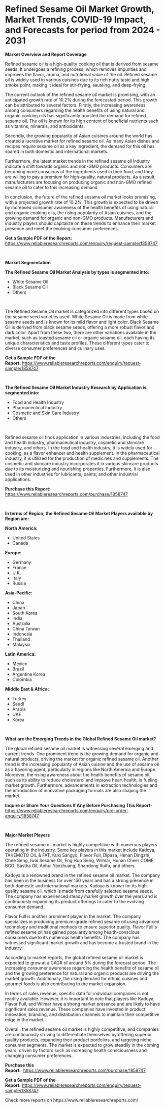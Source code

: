 <p><h1>Refined Sesame Oil Market Growth, Market Trends, COVID-19 Impact, and Forecasts for period from 2024 - 2031</h1></p><p><strong>Market Overview and Report Coverage</strong></p>
<p><p>Refined sesame oil is a high-quality cooking oil that is derived from sesame seeds. It undergoes a refining process, which removes impurities and improves the flavor, aroma, and nutritional value of the oil. Refined sesame oil is widely used in various cuisines due to its rich nutty taste and high smoke point, making it ideal for stir-frying, sautéing, and deep-frying.</p><p>The current outlook of the refined sesame oil market is promising, with an anticipated growth rate of 10.2% during the forecasted period. This growth can be attributed to several factors. Firstly, the increasing awareness among consumers regarding the health benefits of using natural and organic cooking oils has significantly boosted the demand for refined sesame oil. The oil is known for its high content of beneficial nutrients such as vitamins, minerals, and antioxidants.</p><p>Secondly, the growing popularity of Asian cuisines around the world has created a lucrative market for refined sesame oil. As many Asian dishes and recipes require sesame oil as a key ingredient, the demand for this oil has soared in both domestic and international markets.</p><p>Furthermore, the latest market trends in the refined sesame oil industry indicate a shift towards organic and non-GMO products. Consumers are becoming more conscious of the ingredients used in their food, and they are willing to pay a premium for high-quality, natural products. As a result, manufacturers are focusing on producing organic and non-GMO refined sesame oil to cater to this increasing demand.</p><p>In conclusion, the future of the refined sesame oil market looks promising, with a projected growth rate of 10.2%. This growth is expected to be driven by increased consumer awareness of the health benefits of using natural and organic cooking oils, the rising popularity of Asian cuisines, and the growing demand for organic and non-GMO products. Manufacturers and industry players should capitalize on these trends to enhance their market presence and meet the evolving consumer preferences.</p></p>
<p><strong>Get a Sample PDF of the Report:</strong> <a href="https://www.reliableresearchreports.com/enquiry/request-sample/1858747">https://www.reliableresearchreports.com/enquiry/request-sample/1858747</a></p>
<p>&nbsp;</p>
<p><strong>Market Segmentation</strong></p>
<p><strong>The Refined Sesame Oil Market Analysis by types is segmented into:</strong></p>
<p><ul><li>White Sesame Oil</li><li>Black Sesame Oil</li><li>Others</li></ul></p>
<p>&nbsp;</p>
<p><p>The Refined Sesame Oil market is categorized into different types based on the sesame seed varieties used. White Sesame Oil is made from white sesame seeds and is known for its mild flavor and light color. Black Sesame Oil is derived from black sesame seeds, offering a more robust flavor and dark color. Apart from these two, there are other variations available in the market, such as toasted sesame oil or organic sesame oil, each having its unique characteristics and taste profiles. These different types cater to diverse consumer preferences and culinary uses.</p></p>
<p><strong>Get a Sample PDF of the Report:</strong>&nbsp;<a href="https://www.reliableresearchreports.com/enquiry/request-sample/1858747">https://www.reliableresearchreports.com/enquiry/request-sample/1858747</a></p>
<p>&nbsp;</p>
<p><strong>The Refined Sesame Oil Market Industry Research by Application is segmented into:</strong></p>
<p><ul><li>Food and Health Industry</li><li>Pharmaceutical Industry</li><li>Cosmetic and Skin Care Industry</li><li>Others</li></ul></p>
<p>&nbsp;</p>
<p><p>Refined sesame oil finds application in various industries, including the food and health industry, pharmaceutical industry, cosmetic and skincare industry, and others. In the food and health industry, it is widely used for cooking, as a flavor enhancer and health supplement. In the pharmaceutical industry, it is utilized for the production of medicines and supplements. The cosmetic and skincare industry incorporates it in various skincare products due to its moisturizing and nourishing properties. Furthermore, it is also used in other industries for lubricants, paints, and other industrial applications.</p></p>
<p><strong>Purchase this Report:</strong>&nbsp; <a href="https://www.reliableresearchreports.com/purchase/1858747">https://www.reliableresearchreports.com/purchase/1858747</a></p>
<p>&nbsp;</p>
<p><strong>In terms of Region, the Refined Sesame Oil Market Players available by Region are:</strong></p>
<p>
    <p> <strong> North America: </strong>
        <ul>
            <li>United States</li>
            <li>Canada</li>
        </ul>
        </p> 
    <p> <strong> Europe: </strong>
        <ul>
            <li>Germany</li>
            <li>France</li>
            <li>U.K.</li>
            <li>Italy</li>
            <li>Russia</li>
        </ul>
        </p> 
    <p> <strong> Asia-Pacific: </strong>
        <ul>
            <li>China</li>
            <li>Japan</li>
            <li>South Korea</li>
            <li>India</li>
            <li>Australia</li>
            <li>China Taiwan</li>
            <li>Indonesia</li>
            <li>Thailand</li>
            <li>Malaysia</li>
        </ul>
        </p> 
    <p> <strong> Latin America: </strong>
        <ul>
            <li>Mexico</li>
            <li>Brazil</li>
            <li>Argentina Korea</li>
            <li>Colombia</li>
        </ul>
        </p> 
    <p> <strong> Middle East & Africa: </strong>
        <ul>
            <li>Turkey</li>
            <li>Saudi</li>
            <li>Arabia</li>
            <li>UAE</li>
            <li>Korea</li>
        </ul>
    </p>
    </p>
<p>&nbsp;</p>
<p><strong>What are the Emerging Trends in the Global Refined Sesame Oil market?</strong></p>
<p><p>The global refined sesame oil market is witnessing several emerging and current trends. One prominent trend is the growing demand for organic and natural products, driving the market for organic refined sesame oil. Another trend is the increasing popularity of Asian cuisine and the use of sesame oil as a flavoring agent, particularly in regions like North America and Europe. Moreover, the rising awareness about the health benefits of sesame oil, such as its ability to reduce cholesterol and improve heart health, is fueling market growth. Furthermore, advancements in extraction technologies and the introduction of innovative packaging formats are also shaping the market.</p></p>
<p><strong>Inquire or Share Your Questions If Any Before Purchasing This Report</strong>- <a href="https://www.reliableresearchreports.com/enquiry/pre-order-enquiry/1858747">https://www.reliableresearchreports.com/enquiry/pre-order-enquiry/1858747</a></p>
<p>&nbsp;</p>
<p><strong>Major Market Players</strong></p>
<p><p>The refined sesame oil market is highly competitive with numerous players operating in the industry. Some key players in this market include Kadoya, TAKEMOTO OIL & FAT, Kuki Sangyo, Flavor Full, Dipasa, Henan Dingzhi, Chee Seng, Iwai Sesame Oil, Eng Hup Seng, Wilmar, Hunan Cheer COME, BGG, Sastha Oil, Anhui Yanzhuang, Shandong Ruifu, and others.</p><p>Kadoya is a renowned brand in the refined sesame oil market. The company has been in the business for over 150 years and has a strong presence in both domestic and international markets. Kadoya is known for its high-quality sesame oil, which is made from carefully selected sesame seeds. The company has experienced steady market growth over the years and is continuously expanding its product offerings to cater to the evolving consumer demand.</p><p>Flavor Full is another prominent player in the market. The company specializes in producing premium-grade refined sesame oil using advanced technology and traditional methods to ensure superior quality. Flavor Full's refined sesame oil has gained popularity among health-conscious consumers due to its numerous health benefits. The company has witnessed significant market growth and has become a trusted brand in the industry.</p><p>According to market reports, the global refined sesame oil market is expected to grow at a CAGR of around 5% during the forecast period. The increasing consumer awareness regarding the health benefits of sesame oil and the growing preference for natural and organic products are driving the market growth. Additionally, the rising demand for ethnic cuisines and gourmet foods is also contributing to the market expansion.</p><p>In terms of sales revenue, specific data for individual companies is not readily available. However, it is important to note that players like Kadoya, Flavor Full, and Wilmar have a strong market presence and are likely to have significant sales revenue. These companies have invested in product innovation, branding, and distribution channels to maintain their competitive edge in the market.</p><p>Overall, the refined sesame oil market is highly competitive, and companies are continuously striving to differentiate themselves by offering superior quality products, expanding their product portfolios, and targeting niche consumer segments. The market is expected to grow steadily in the coming years, driven by factors such as increasing health consciousness and changing consumer preferences.</p></p>
<p><strong>Purchase this Report:</strong>&nbsp;&nbsp;<a href="https://www.reliableresearchreports.com/purchase/1858747">https://www.reliableresearchreports.com/purchase/1858747</a></p>
<p></p>
<p><strong>Get a Sample PDF of the Report:</strong>&nbsp;<a href="https://www.reliableresearchreports.com/enquiry/request-sample/1858747">https://www.reliableresearchreports.com/enquiry/request-sample/1858747</a></p>
<p>Check more reports on https://www.reliableresearchreports.com/</p>